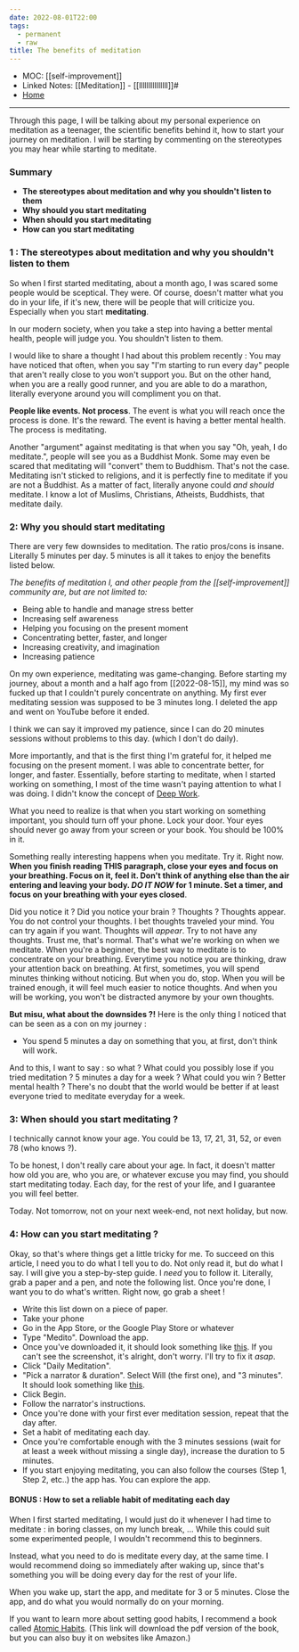```yaml
---
date: 2022-08-01T22:00
tags:
  - permanent
  - raw
title: The benefits of meditation
---
```

- MOC: [[self-improvement]]
- Linked Notes: [[Meditation]] - [[llllllIllIIllll]]#
- [Home](https://misudashi.ga/)
---------- 
Through this page, I will be talking about my personal experience on meditation as a teenager, the scientific benefits behind it, how to start your journey on meditation. I will be starting by commenting on the stereotypes you may hear while starting to meditate.

### **Summary**

- **The stereotypes about meditation and why you shouldn't listen to them**
- **Why should you start meditating**
- **When should you start meditating**
- **How can you start meditating**


### 1 : The stereotypes about meditation and why you shouldn't listen to them

So when I first started meditating, about a month ago, I was scared some people would be sceptical. They were. Of course, doesn't matter what you do in your life, if it's new, there will be people that will criticize you.  Especially when you start **meditating**. 

In our modern society, when you take a step into having a better mental health, people will judge you. You shouldn't listen to them. 

I would like to share a thought I had about this problem recently : You may have noticed that often, when you say "I'm starting to run every day" people that aren't really close to you won't support you. But on the other hand, when you are a really good runner, and you are able to do a marathon, literally everyone around you will compliment you on that.

**People like events. Not process**.
 The event is what you will reach once the process is done. It's the reward. The event is having a better mental health. The process is meditating. 

Another "argument" against meditating is that when you say "Oh, yeah, I do meditate.", people will see you as a Buddhist Monk. Some may even be scared that meditating will "convert" them to Buddhism. That's not the case. Meditating isn't sticked to religions, and it is perfectly fine to meditate if you are not a Buddhist. As a matter of fact, literally anyone could *and should* meditate. I know a lot of Muslims, Christians, Atheists, Buddhists, that meditate daily. 

### 2: Why you should start meditating

There are very few downsides to meditation. The ratio pros/cons is insane. Literally 5 minutes per day. 5 minutes is all it takes to enjoy the benefits listed below.

*The benefits of meditation I, and other people from the [[self-improvement]] community are, but are not limited to:*

- Being able to handle and manage stress better
- Increasing self awareness
- Helping you focusing on the present moment 
- Concentrating better, faster, and longer
- Increasing creativity, and imagination
- Increasing patience

On my own experience, meditating was game-changing. Before starting my journey, about a month and a half ago from [[2022-08-15]], my mind was so fucked up that I couldn't purely concentrate on anything. My first ever meditating session was supposed to be 3 minutes long. I deleted the app and went on YouTube before it ended. 

I think we can say it improved my patience, since I can do 20 minutes sessions without problems to this day. (which I don't do daily). 

More importantly, and that is the first thing I'm grateful for, it helped me focusing on the present moment. I was able to concentrate better, for longer, and faster. Essentially, before starting to meditate, when I started working on something, I most of the time wasn't paying attention to what I was doing. I didn't know the concept of [Deep Work](https://timelyapp.com/blog/how-to-do-deep-work-effectively).

What you need to realize is that when you start working on something important, you should turn off your phone. Lock your door. Your eyes should never go away from your screen or your book. You should be 100% in it. 

Something really interesting happens when you meditate. Try it. Right now.  **When you finish reading THIS paragraph, close your eyes and focus on your breathing. Focus on it, feel it. Don't think of anything else than the air entering and leaving your body. *DO IT NOW* for 1 minute. Set a timer, and focus on your breathing with your eyes closed**.


Did you notice it ? Did you notice your brain ? Thoughts ? Thoughts appear. You do not control your thoughts. I bet thoughts traveled your mind. You can try again if you want. Thoughts will *appear*. Try to not have any thoughts. Trust me, that's normal. That's what we're working on when we meditate. When you're a beginner, the best way to meditate is to concentrate on your breathing. Everytime you notice you are thinking, draw your attention back on breathing. At first, sometimes, you will spend minutes thinking without noticing. But when you do, stop. When you will be trained enough, it will feel much easier to notice thoughts. And when you will be working, you won't be distracted anymore by your own thoughts. 

**But misu, what about the downsides ?!**
Here is the only thing I noticed that can be seen as a con on my journey :
- You spend 5 minutes a day on something that you, at first, don't think will work.

And to this, I want to say : so what ? What could you possibly lose if you tried meditation ? 5 minutes a day for a week ? What could you win ? Better mental health ? 
There's no doubt that the world would be better if at least everyone tried to meditate everyday for a week.

### 3: When should you start meditating ?

I technically cannot know your age. You could be 13, 17, 21, 31, 52, or even 78 (who knows ?). 

To be honest, I don't really care about your age. In fact, it doesn't matter how old you are, who you are, or whatever excuse you may find, you should start meditating today. Each day, for the rest of your life, and I guarantee you will feel better.

Today. Not tomorrow, not on your next week-end, not next holiday, but now.

### 4: How can you start meditating ?

Okay, so that's where things get a little tricky for me. To succeed on this article, I need you to do what I tell you to do. Not only read it, but do what I say. I will give you a step-by-step guide. I *need* you to follow it. Literally, grab a paper and a pen, and note the following list. Once you're done, I want you to do what's written. Right now, go grab a sheet ! 

- Write this list down on a piece of paper.
- Take your phone
- Go in the App Store, or the Google Play Store or whatever
- Type "Medito". Download the app.
- Once you've downloaded it, it should look something like [this](https://cdn.discordapp.com/attachments/945027080037498890/1008664808134029342/IMG_1435.png). If you can't see the screenshot, it's alright, don't worry. I'll try to fix it *asap*.
- Click "Daily Meditation". 
- "Pick a narrator & duration". Select Will (the first one), and "3 minutes". It should look something like [this](https://cdn.discordapp.com/attachments/945027080037498890/1008665442564448266/IMG_1436.png).
- Click Begin.
- Follow the narrator's instructions.
- Once you're done with your first ever meditation session, repeat that the day after.
- Set a habit of meditating each day. 
- Once you're comfortable enough with the 3 minutes sessions (wait for at least a week without missing a single day), increase the duration to 5 minutes.
- If you start enjoying meditating, you can also follow the courses (Step 1, Step 2, etc..) the app has. You can explore the app.


#### BONUS : How to set a reliable habit of meditating each day

When I first started meditating, I would just do it whenever I had time to meditate : in boring classes, on my lunch break, ... While this could suit some experimented people, I wouldn't recommend this to beginners.

Instead, what you need to do is meditate every day, at the same time. I would recommend doing so immediately after waking up, since that's something you will be doing every day for the rest of your life. 

When you wake up, start the app, and meditate for 3 or 5 minutes. Close the app, and do what you would normally do on your morning. 

If you want to learn more about setting good habits, I recommend a book called [Atomic Habits](https://1lib.fr/dl/5214617/de8d64). (This link will download the pdf version of the book, but you can also buy it on websites like Amazon.)